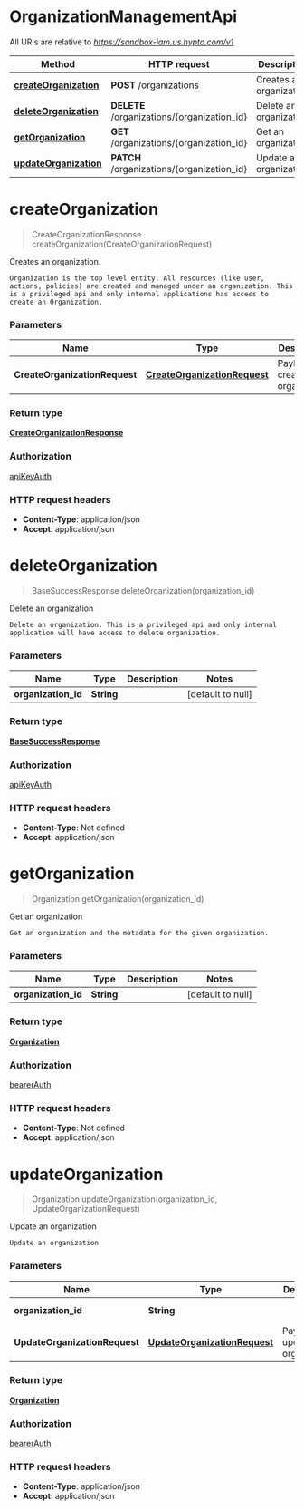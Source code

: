 # OrganizationManagementApi

All URIs are relative to *https://sandbox-iam.us.hypto.com/v1*

Method | HTTP request | Description
------------- | ------------- | -------------
[**createOrganization**](OrganizationManagementApi.md#createOrganization) | **POST** /organizations | Creates an organization.
[**deleteOrganization**](OrganizationManagementApi.md#deleteOrganization) | **DELETE** /organizations/{organization_id} | Delete an organization
[**getOrganization**](OrganizationManagementApi.md#getOrganization) | **GET** /organizations/{organization_id} | Get an organization
[**updateOrganization**](OrganizationManagementApi.md#updateOrganization) | **PATCH** /organizations/{organization_id} | Update an organization


<a name="createOrganization"></a>
# **createOrganization**
> CreateOrganizationResponse createOrganization(CreateOrganizationRequest)

Creates an organization.

    Organization is the top level entity. All resources (like user, actions, policies) are created and managed under an organization. This is a privileged api and only internal applications has access to create an Organization.

### Parameters

Name | Type | Description  | Notes
------------- | ------------- | ------------- | -------------
 **CreateOrganizationRequest** | [**CreateOrganizationRequest**](../Models/CreateOrganizationRequest.md)| Payload to create organization |

### Return type

[**CreateOrganizationResponse**](../Models/CreateOrganizationResponse.md)

### Authorization

[apiKeyAuth](../README.md#apiKeyAuth)

### HTTP request headers

- **Content-Type**: application/json
- **Accept**: application/json

<a name="deleteOrganization"></a>
# **deleteOrganization**
> BaseSuccessResponse deleteOrganization(organization\_id)

Delete an organization

    Delete an organization. This is a privileged api and only internal application will have access to delete organization.

### Parameters

Name | Type | Description  | Notes
------------- | ------------- | ------------- | -------------
 **organization\_id** | **String**|  | [default to null]

### Return type

[**BaseSuccessResponse**](../Models/BaseSuccessResponse.md)

### Authorization

[apiKeyAuth](../README.md#apiKeyAuth)

### HTTP request headers

- **Content-Type**: Not defined
- **Accept**: application/json

<a name="getOrganization"></a>
# **getOrganization**
> Organization getOrganization(organization\_id)

Get an organization

    Get an organization and the metadata for the given organization.

### Parameters

Name | Type | Description  | Notes
------------- | ------------- | ------------- | -------------
 **organization\_id** | **String**|  | [default to null]

### Return type

[**Organization**](../Models/Organization.md)

### Authorization

[bearerAuth](../README.md#bearerAuth)

### HTTP request headers

- **Content-Type**: Not defined
- **Accept**: application/json

<a name="updateOrganization"></a>
# **updateOrganization**
> Organization updateOrganization(organization\_id, UpdateOrganizationRequest)

Update an organization

    Update an organization

### Parameters

Name | Type | Description  | Notes
------------- | ------------- | ------------- | -------------
 **organization\_id** | **String**|  | [default to null]
 **UpdateOrganizationRequest** | [**UpdateOrganizationRequest**](../Models/UpdateOrganizationRequest.md)| Payload to update organization |

### Return type

[**Organization**](../Models/Organization.md)

### Authorization

[bearerAuth](../README.md#bearerAuth)

### HTTP request headers

- **Content-Type**: application/json
- **Accept**: application/json


